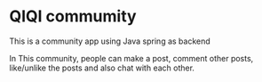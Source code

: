 # QIQI commumity 

This is a community app using Java spring as backend

In This community, people can make a post, comment other posts, like/unlike the posts and also chat with each other.
